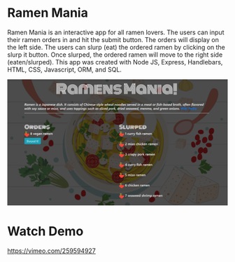 # Ramen Mania

Ramen Mania is an interactive app for all ramen lovers. The users can input their ramen orders in and hit the submit button. The orders will display on the left side. The users can slurp (eat) the ordered ramen by clicking on the slurp it button. Once slurped, the ordered ramen will move to the right side (eaten/slurped). This app was created with Node JS, Express, Handlebars, HTML, CSS, Javascript, ORM, and SQL.

![alt text](public/assets/img/scrn-shot.png)

# Watch Demo

https://vimeo.com/259594927
